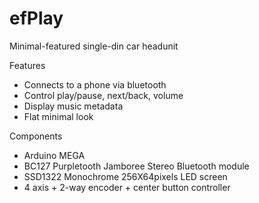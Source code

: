 # efPlay
Minimal-featured single-din car headunit

Features
- Connects to a phone via bluetooth
- Control play/pause, next/back, volume
- Display music metadata
- Flat minimal look

Components
- Arduino MEGA
- BC127 Purpletooth Jamboree Stereo Bluetooth module 
- SSD1322 Monochrome 256X64pixels LED screen
- 4 axis + 2-way encoder + center button controller

